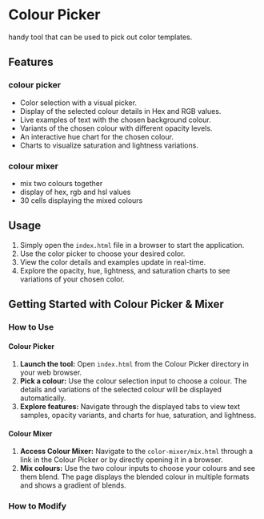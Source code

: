# Colour Picker

handy tool that can be used to pick out color templates.

## Features

### colour picker

- Color selection with a visual picker.
- Display of the selected colour details in Hex and RGB values.
- Live examples of text with the chosen background colour.
- Variants of the chosen colour with different opacity levels.
- An interactive hue chart for the chosen colour.
- Charts to visualize saturation and lightness variations.

### colour mixer

- mix two colours together
- display of hex, rgb and hsl values
- 30 cells displaying the mixed colours
  
## Usage

1. Simply open the `index.html` file in a browser to start the application.
2. Use the color picker to choose your desired color.
3. View the color details and examples update in real-time.
4. Explore the opacity, hue, lightness, and saturation charts to see variations of your chosen color.

## Getting Started with Colour Picker & Mixer

### How to Use

#### Colour Picker
1. **Launch the tool:** Open `index.html` from the Colour Picker directory in your web browser.
2. **Pick a colour:** Use the colour selection input to choose a colour. The details and variations of the selected colour will be displayed automatically.
3. **Explore features:** Navigate through the displayed tabs to view text samples, opacity variants, and charts for hue, saturation, and lightness.

#### Colour Mixer
1. **Access Colour Mixer:** Navigate to the `color-mixer/mix.html` through a link in the Colour Picker or by directly opening it in a browser.
2. **Mix colours:** Use the two colour inputs to choose your colours and see them blend. The page displays the blended colour in multiple formats and shows a gradient of blends.

### How to Modify

<!-- this section will be added later -->